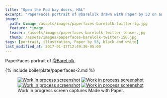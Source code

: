 ```yaml
---
title: "Open the Pod bay doors, HAL"
excerpt: "PaperFaces portrait of @barelolk drawn with Paper by 53 on an iPad."
image: 
  path: &image /assets/images/paperfaces-barelolk-twitter-lg.jpg 
  feature: *image
  teaser: /assets/images/paperfaces-barelolk-twitter-teaser.jpg
  thumb: /assets/images/paperfaces-barelolk-twitter-150.jpg
tags: [portrait, illustration, Paper by 53, black and white]
last_modified_at: 2017-01-17T12:49:36-05:00
---
```


PaperFaces portrait of [@BareLolk](http://twitter.com/BareLolk).

{% include boilerplate/paperfaces-2.md %}

<figure class="third">
	<a href="{{ site.url }}/assets/images/paperfaces-barelolk-process-1-lg.jpg"><img src="{{ site.url }}/assets/images/paperfaces-barelolk-process-1-600.jpg" alt="Work in process screenshot"></a>
	<a href="{{ site.url }}/assets/images/paperfaces-barelolk-process-2-lg.jpg"><img src="{{ site.url }}/assets/images/paperfaces-barelolk-process-2-600.jpg" alt="Work in process screenshot"></a>
	<a href="{{ site.url }}/assets/images/paperfaces-barelolk-process-3-lg.jpg"><img src="{{ site.url }}/assets/images/paperfaces-barelolk-process-3-600.jpg" alt="Work in process screenshot"></a>
	<a href="{{ site.url }}/assets/images/paperfaces-barelolk-process-4-lg.jpg"><img src="{{ site.url }}/assets/images/paperfaces-barelolk-process-4-600.jpg" alt="Work in process screenshot"></a>
	<figcaption>Work in progress screen captures Made with Paper.</figcaption>
</figure>
